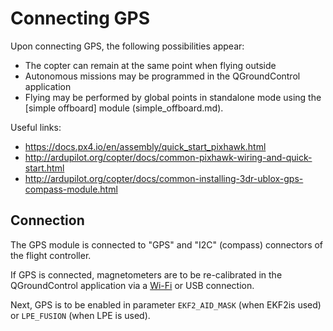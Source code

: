 Connecting GPS
==

Upon connecting GPS, the following possibilities appear:

* The copter can remain at the same point when flying outside
* Autonomous missions may be programmed in the QGroundControl application
* Flying may be performed by global points in standalone mode using the [simple offboard] module (simple_offboard.md).

Useful links:

* https://docs.px4.io/en/assembly/quick_start_pixhawk.html
* http://ardupilot.org/copter/docs/common-pixhawk-wiring-and-quick-start.html
* http://ardupilot.org/copter/docs/common-installing-3dr-ublox-gps-compass-module.html

Connection
---

The GPS module is connected to "GPS" and "I2C" (compass) connectors of the flight controller.

If GPS is connected, magnetometers are to be re-calibrated in the QGroundControl application via a [Wi-Fi](Wi-Fi.md) or USB connection.

Next, GPS is to be enabled in parameter `EKF2_AID_MASK` (when EKF2is used) or `LPE_FUSION` (when LPE is used).